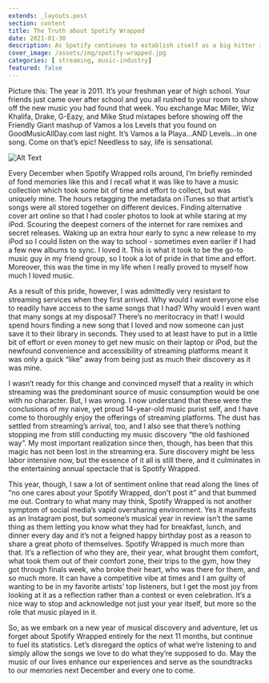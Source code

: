```yaml
---
extends: _layouts.post
section: content
title: The Truth about Spotify Wrapped
date: 2021-01-30
description: As Spotify continues to establish itself as a big hitter in the streaming space they constantly impress me with their innovation and ability tocapture nostalgia.
cover_image: /assets/img/spotify-wrapped.jpg
categories: [ streaming, music-industry]
featured: false
---
```

Picture this: The year is 2011. It’s your freshman year of high school. Your friends just came over after school and you all rushed to your room to show off the new music you had found that week. You exchange Mac Miller, Wiz Khalifa, Drake, G-Eazy, and Mike Stud mixtapes before showing off the Friendly Giant mashup of Vamos a los Levels that you found on GoodMusicAllDay.com last night. It’s Vamos a la Playa...AND Levels...in one song. Come on that’s epic! Needless to say, life is sensational.

<img src="https://media.giphy.com/media/SBAToc4g0h89W/giphy.gif" alt="Alt Text" class="mx-auto">

Every December when Spotify Wrapped rolls around, I’m briefly reminded of fond memories like this and I recall what it was like to have a music collection which took some bit of time and effort to collect, but was uniquely mine. The hours retagging the metadata on iTunes so that artist’s songs were all stored together on different devices. Finding alternative cover art online so that I had cooler photos to look at while staring at my iPod. Scouring the deepest corners of the internet for rare remixes and secret releases. Waking up an extra hour early to sync a new release to my iPod so I could listen on the way to school - sometimes even earlier if I had a few new albums to sync. I loved it. This is what it took to be the go-to music guy in my friend group, so I took a lot of pride in that time and effort. Moreover, this was the time in my life when I really proved to myself how much I loved music.

As a result of this pride, however, I was admittedly very resistant to streaming services when they first arrived. Why would I want everyone else to readily have access to the same songs that I had? Why would I even want that many songs at my disposal? There’s no meritocracy in that! I would spend hours finding a new song that I loved and now someone can just save it to their library in seconds. They used to at least have to put in a little bit of effort or even money to get new music on their laptop or iPod, but the newfound convenience and accessibility of streaming platforms meant it was only a quick “like” away from being just as much their discovery as it was mine.

I wasn’t ready for this change and convinced myself that a reality in which streaming was the predominant source of music consumption would be one with no character. But, I was wrong. I now understand that these were the conclusions of my naive, yet proud 14-year-old music purist self, and I have come to thoroughly enjoy the offerings of streaming platforms. The dust has settled from streaming’s arrival, too, and I also see that there’s nothing stopping me from still conducting my music discovery “the old fashioned way”. My most important realization since then, though, has been that this magic has not been lost in the streaming era. Sure discovery might be less labor intensive now, but the essence of it all is still there, and it culminates in the entertaining annual spectacle that is Spotify Wrapped.

This year, though, I saw a lot of sentiment online that read along the lines of “no one cares about your Spotify Wrapped, don't post it” and that bummed me out. Contrary to what many may think, Spotify Wrapped is not another symptom of social media’s vapid oversharing
environment. Yes it manifests as an Instagram post, but someone’s musical year in review isn’t the same thing as them letting you know what they had for breakfast, lunch, and dinner every day and it’s not a feigned happy birthday post as a reason to share a great photo of themselves. Spotify Wrapped is much more than that. It’s a reflection of who they are, their year, what brought them comfort, what took them out of their comfort zone, their trips to the gym, how they got through finals week, who broke their heart, who was there for them, and so much more. It can have a competitive vibe at times and I am guilty of wanting to be in my favorite artists’ top listeners, but I get the most joy from looking at it as a reflection rather than a contest or even celebration. It’s a nice way to stop and acknowledge not just your year itself, but more so the role that music played in it.

So, as we embark on a new year of musical discovery and adventure, let us forget about Spotify Wrapped entirely for the next 11 months, but continue to fuel its statistics. Let’s disregard the optics of what we’re listening to and simply allow the songs we love to do what they’re supposed to do. May the music of our lives enhance our experiences and serve as the soundtracks to our memories next December and every one to come.
